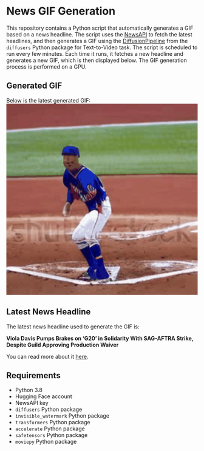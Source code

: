 # News GIF Generation
This repository contains a Python script that automatically generates a GIF based on a news headline. The script uses the [NewsAPI](https://newsapi.org/) to fetch the latest headlines, and then generates a GIF using the [DiffusionPipeline](https://github.com/huggingface/diffusers) from the `diffusers` Python package for Text-to-Video task.
The script is scheduled to run every few minutes. Each time it runs, it fetches a new headline and generates a new GIF, which is then displayed below. The GIF generation process is performed on a GPU.

## Generated GIF
Below is the latest generated GIF:
![Generated GIF](output.gif?raw=true&v=1690783831)

## Latest News Headline
The latest news headline used to generate the GIF is:

**Viola Davis Pumps Brakes on ‘G20’ in Solidarity With SAG-AFTRA Strike, Despite Guild Approving Production Waiver**

You can read more about it [here](https://variety.com/2023/film/news/viola-davis-halts-g20-sag-interim-agreement-actors-strike-1235682964/).

## Requirements
- Python 3.8
- Hugging Face account
- NewsAPI key
- `diffusers` Python package
- `invisible_watermark` Python package
- `transformers` Python package
- `accelerate` Python package
- `safetensors` Python package
- `moviepy` Python package
